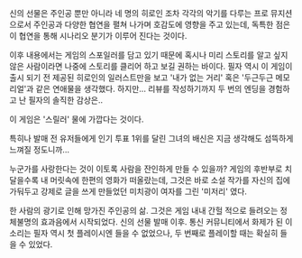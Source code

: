 신의 선물은 주인공 뿐만 아니라 네 명의 히로인 조차 각각의 악기를 다루는 프로 뮤지션으로서 주인공과 다양한 협연을 펼쳐 나가며 호감도에 영향을 주고 있는데, 독특한 점은 이 협연을 통해 시나리오 분기가 이루어 진다는 것이다. 

이후 내용에서는 게임의 스포일러를 담고 있기 때문에 혹시나 미리 스토리를 알고 싶지 않은 사람이라면 나중에 스토리를 클리어 하고 보길 권하는 바이다. 
필자 역시 이 게임이 출시 되기 전 제공된 히로인의 일러스트만을 보고 '내가 없는 거리' 혹은 '두근두근 메모리얼'과 같은 연애물을 생각했다. 
하지만... 리뷰를 작성하기까지 두 번의 엔딩을 경험하고 난 필자의 솔직한 감상은.. 

이 게임은 '스릴러' 물에 가깝다는 것이다. 

특히나 발매 전 유저들에게 인기 투표 1위를 달린 그녀의 배신은 지금 생각해도 섬뜩하게 느껴질 정도니까... 

누군가를 사랑한다는 것이 이토록 사람을 잔인하게 만들 수 있을까? 
게임의 후반부로 치달을수록 내 머릿속에 한편의 영화가 떠올랐는데, 그것은 바로 소설 작가를 자신의 집에 가둬두고 강제로 글을 쓰게 만들었던 미치광이 여자를 그린 '미저리' 였다. 

한 사람의 광기로 인해 망가진 주인공의 삶. 
그것은 게임 내내 간헐 적으로 들려오는 정체불명의 효과음에서 시작되었다. 
신의 선물 발매 이후. 통신 커뮤니티에서 화제가 된 이 소리는 필자 역시 첫 플레이시엔 들을 수 없었으나, 두 번째로 플레이할 때는 확실히 들을 수 있었다. 